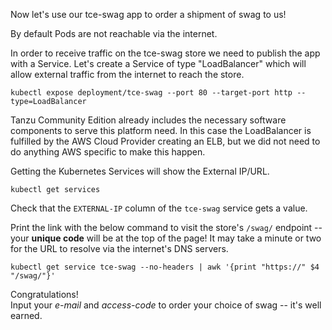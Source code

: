 Now let's use our tce-swag app to order a shipment of swag to us!

By default Pods are not reachable via the internet.

In order to receive traffic on the tce-swag store we need to publish the app with a Service.
Let's create a Service of type "LoadBalancer" which will allow external traffic from the internet to reach the store.

```execute
kubectl expose deployment/tce-swag --port 80 --target-port http --type=LoadBalancer
```

Tanzu Community Edition already includes the necessary software components to serve this platform need.
In this case the LoadBalancer is fulfilled by the AWS Cloud Provider creating an ELB, but we did not need to do anything AWS specific to make this happen.

Getting the Kubernetes Services will show the External IP/URL.

```execute
kubectl get services
```

Check that the `EXTERNAL-IP` column of the `tce-swag` service gets a value.

Print the link with the below command to visit the store's `/swag/` endpoint -- your **unique code** will be at the top of the page!
It may take a minute or two for the URL to resolve via the internet's DNS servers.

```execute
kubectl get service tce-swag --no-headers | awk '{print "https://" $4 "/swag/"}'
```

Congratulations!  
Input your *e-mail* and *access-code* to order your choice of swag -- it's well earned.
